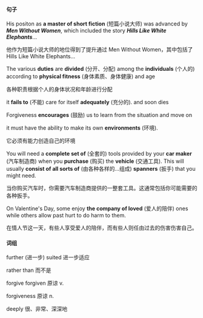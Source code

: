 <!-- tabs:start -->

#### **句子**

His positon as **a master of short fiction** (短篇小说大师) was advanced by ***Men Without Women***, which included the story ***Hills Like White Elephants***...

他作为短篇小说大师的地位得到了提升通过 Men Without Women，其中包括了 Hills Like White Elephants...

The various **duties** are **divided** (分开、分配) among the **individuals** (个人的) according to **physical fitness** (身体素质、身体健康) and age

各种职责根据个人的身体状况和年龄进行分配

it **fails to** (不能) care for itself **adequately** (充分的). and soon dies

Forgiveness **encourages** (鼓励) us to learn from the situation and move on 

it must have the ability to make its own **environments** (环境).

它必须有能力创造自己的环境

You will need a **complete set of** (全套的) tools provided by your **car maker** (汽车制造商)  when you **purchase** (购买) the **vehicle** (交通工具). This will usually **consist of all sorts of** (由各种各样的...组成) **spanners** (扳手) that you might need.

当你购买汽车时，你需要汽车制造商提供的一整套工具。这通常包括你可能需要的各种扳手。

On Valentine's Day, some enjoy **the company of loved** (爱人的陪伴) ones while others allow past hurt to do harm to them.

在情人节这一天，有些人享受爱人的陪伴，而有些人则任由过去的伤害伤害自己。

#### **词组**

further (进一步) suited 进一步适应

rather than 而不是

forgive forgiven 原谅 v.

forgiveness 原谅 n.

deeply 很、非常、深深地 

<!-- tabs:end -->